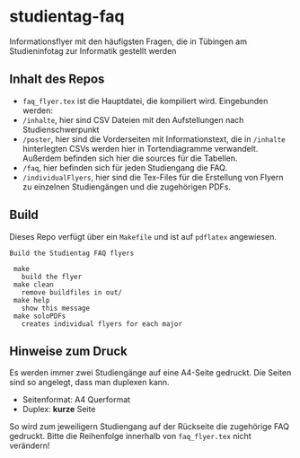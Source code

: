 # studientag-faq
Informationsflyer mit den häufigsten Fragen, die in Tübingen am Studieninfotag zur Informatik gestellt werden

## Inhalt des Repos
- `faq_flyer.tex` ist die Hauptdatei, die kompiliert wird. Eingebunden werden:
- `/inhalte`, hier sind CSV Dateien mit den Aufstellungen nach Studienschwerpunkt 
- `/poster`, hier sind die Vorderseiten mit Informationstext, die in `/inhalte` hinterlegten CSVs werden hier in Tortendiagramme verwandelt. Außerdem befinden sich hier die sources für die Tabellen.
- `/faq`, hier befinden sich für jeden Studiengang die FAQ.
- `/individualFlyers`, hier sind die Tex-Files für die Erstellung von Flyern zu einzelnen Studiengängen und die zugehörigen PDFs.

## Build
Dieses Repo verfügt über ein `Makefile` und ist auf `pdflatex` angewiesen.

```
Build the Studientag FAQ flyers

 make
   build the flyer
 make clean
   remove buildfiles in out/
 make help
   show this message
 make soloPDFs
   creates individual flyers for each major
```

## Hinweise zum Druck
Es werden immer zwei Studiengänge auf eine A4-Seite gedruckt. Die Seiten sind so angelegt, dass man duplexen kann. 
- Seitenformat: A4 Querformat
- Duplex: **kurze** Seite 

So wird zum jeweiligern Studiengang auf der Rückseite die zugehörige FAQ gedruckt. Bitte die Reihenfolge innerhalb von `faq_flyer.tex` nicht verändern!
